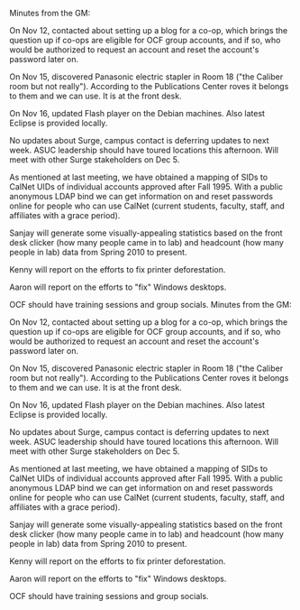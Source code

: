 Minutes from the GM:

On Nov 12, contacted about setting up a blog for a co-op, which brings
the question up if co-ops are eligible for OCF group accounts, and if
so, who would be authorized to request an account and reset the
account's password later on.

On Nov 15, discovered Panasonic electric stapler in Room 18 ("the
Caliber room but not really"). According to the Publications Center
roves it belongs to them and we can use. It is at the front desk.

On Nov 16, updated Flash player on the Debian machines. Also
latest Eclipse is provided locally.

No updates about Surge, campus contact is deferring updates to next
week. ASUC leadership should have toured locations this afternoon. Will
meet with other Surge stakeholders on Dec 5.

As mentioned at last meeting, we have obtained a mapping of SIDs to
CalNet UIDs of individual accounts approved after Fall 1995. With a
public anonymous LDAP bind we can get information on and reset passwords
online for people who can use CalNet (current students, faculty, staff,
and affiliates with a grace period).

Sanjay will generate some visually-appealing statistics based on
the front desk clicker (how many people came in to lab) and headcount
(how many people in lab) data from Spring 2010 to present.

Kenny will report on the efforts to fix printer deforestation.

Aaron will report on the efforts to "fix" Windows desktops.

OCF should have training sessions and group socials.
Minutes from the GM:

On Nov 12, contacted about setting up a blog for a co-op, which brings
the question up if co-ops are eligible for OCF group accounts, and if
so, who would be authorized to request an account and reset the
account's password later on.

On Nov 15, discovered Panasonic electric stapler in Room 18 ("the
Caliber room but not really"). According to the Publications Center
roves it belongs to them and we can use. It is at the front desk.

On Nov 16, updated Flash player on the Debian machines. Also
latest Eclipse is provided locally.

No updates about Surge, campus contact is deferring updates to next
week. ASUC leadership should have toured locations this afternoon. Will
meet with other Surge stakeholders on Dec 5.

As mentioned at last meeting, we have obtained a mapping of SIDs to
CalNet UIDs of individual accounts approved after Fall 1995. With a
public anonymous LDAP bind we can get information on and reset passwords
online for people who can use CalNet (current students, faculty, staff,
and affiliates with a grace period).

Sanjay will generate some visually-appealing statistics based on
the front desk clicker (how many people came in to lab) and headcount
(how many people in lab) data from Spring 2010 to present.

Kenny will report on the efforts to fix printer deforestation.

Aaron will report on the efforts to "fix" Windows desktops.

OCF should have training sessions and group socials.
